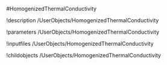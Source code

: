 <!-- MOOSE Object Documentation Stub: Remove this when content is added. -->
#HomogenizedThermalConductivity

!description /UserObjects/HomogenizedThermalConductivity

!parameters /UserObjects/HomogenizedThermalConductivity

!inputfiles /UserObjects/HomogenizedThermalConductivity

!childobjects /UserObjects/HomogenizedThermalConductivity
